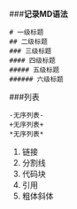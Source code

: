 ###**记录MD语法**

```
# 一级标题
## 二级标题
### 三级标题
#### 四级标题
##### 五级标题
###### 六级标题
```
###列表
	
	-无序列表-
	+无序列表+
	*无序列表*

1.	链接
2.	分割线
3.	代码块
4.	引用
5.	粗体斜体
